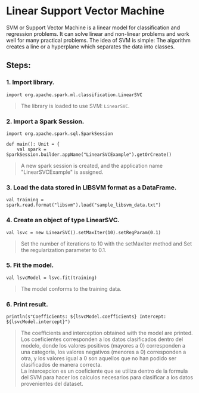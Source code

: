 # Linear Support Vector Machine
SVM or Support Vector Machine is a linear model for classification and regression problems. It can solve linear and non-linear problems and work well for many practical problems. The idea of SVM is simple: The algorithm creates a line or a hyperplane which separates the data into classes.  

## Steps:  
### 1. Import library.
~~~
import org.apache.spark.ml.classification.LinearSVC
~~~  
> The library is loaded to use SVM: `LinearSVC`.
### 2. Import a Spark Session.
~~~
import org.apache.spark.sql.SparkSession

def main(): Unit = {
    val spark = SparkSession.builder.appName("LinearSVCExample").getOrCreate()
~~~  
> A new spark session is created, and the application name "LinearSVCExample" is assigned.  

### 3. Load the data stored in LIBSVM format as a DataFrame.
~~~
val training = spark.read.format("libsvm").load("sample_libsvm_data.txt")
~~~

### 4. Create an object of type LinearSVC. 
~~~
val lsvc = new LinearSVC().setMaxIter(10).setRegParam(0.1)
~~~  
> Set the number of iterations to 10 with the setMaxIter method and Set the regularization parameter to 0.1.  

### 5. Fit the model.
~~~
val lsvcModel = lsvc.fit(training)
~~~  
> The model conforms to the training data.  

### 6. Print result.
~~~
println(s"Coefficients: ${lsvcModel.coefficients} Intercept: ${lsvcModel.intercept}")
~~~  
> The coefficients and interception obtained with the model are printed.  
> Los coeficientes corresponden a los datos clasificados dentro del modelo, donde los valores positivos (mayores a 0) corresponden a una categoria, los valores negativos (menores a 0) corresponden a otra, y los valores igual a 0 son aquellos que no han podido ser clasificados de manera correcta.  
> La intercepcion es un coeficiente que se utiliza dentro de la formula del SVM para hacer los calculos necesarios para clasificar a los datos provenientes del dataset.  
